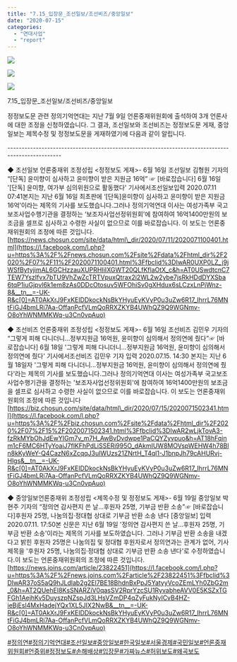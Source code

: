 ```yaml
---
title: "7.15_입장문_조선일보/조선비즈/중앙일보"
date: "2020-07-15"
categories: 
  - "연대사업"
  - "report"
---
```


![](https://r2.womenandwar.net/2020/07/조선일보-정정보도-게재-1024x918.jpg)

![](https://r2.womenandwar.net/2020/07/조선비즈-정정보도-게재-1-1024x916.jpg)

![](https://r2.womenandwar.net/2020/07/중앙일보-제목수정-및-정정보도-게재-1024x918.jpg)

7.15\_입장문\_조선일보/조선비즈/중앙일보

정정보도문 관련 정의기억연대는 지난 7월 9일 언론중재위원회에 출석하여 3개 언론사에 대한 조정을 신청하였습니다. 그 결과, 조선일보와 조선비즈는 정정보도문 게재, 중앙일보는 제목수정 및 정정보도문을 게재하였기에 다음과 같이 알립니다.

\-------------------------------------------------------------------------------------------------

◆ 조선일보 언론중재위 조정성립 <정정보도 게재>- 6월 16일 조선일보 김형원 기자의 “\[단독\] 윤미향이 심사하고 윤미향이 받은 지원금 16억” ☞ \[바로잡습니다\] 6월 16일 '\[단독\] 윤미향, 여가부 심의위원으로 활동했다' 기사에서조선일보입력 2020.07.11 07:41본지는 지난 6월 16일 최초판에 ‘\[단독\]윤미향이 심사하고 윤미향이 받은 지원금 16억’이라는 제목의 기사를 보도했습니다.그러나 정의기억연대 이사는 여성가족부 국고보조사업수행기관을 결정하는 ‘보조자사업선정위원회’에 참여하여 16억1400만원의 보조금을 셀프로 심사하고 수령한 사실이 없으므로 이를 바로잡습니다. 이 보도는 언론중재위원회의 조정에 따른 것입니다. [https://news.chosun.com/site/data/html\_dir/2020/07/11/2020071100401.html](https://l.facebook.com/l.php?u=https%3A%2F%2Fnews.chosun.com%2Fsite%2Fdata%2Fhtml_dir%2F2020%2F07%2F11%2F2020071100401.html%3Ffbclid%3DIwAR0UXP0LZ_j9jWSfBytyjimAL6GCHzzauXUPRHIiIXGWT20QLfKflaOtX_c&h=AT0USwdtcnC7TEW7YszIfvx7bTU9VhZwZcTRTVpuxQtrax2i2WL2w2ybe7jsRkHDdDYXSba6tqP1iuGjpvl6k1em8zAs0DDcOtosuv5WFOhiSv0gXHdux6sLCzxLnPjWnz-8&__tn__=-UK-R&c[0]=AT0AkXrJ9FxKEIDDkockNsBkYHyuEyKVyP0u3uZw6R17_IhrrL76MNtFiGJ4bmLRi7Aa-OffanPcfVLmQoRRXZKYB4UWhQZ9Q9WGNmv-O8oYhWNMMKWq-u3Cn0vpAuo)

◆ 조선비즈 언론중재위 조정성립 <정정보도 게재>- 6월 16일 조선비즈 김민우 기자의 “그렇게 피해 다니더니…정부지원금 16억원, 윤미향이 심의해서 정의연에 줬다”☞ \[바로잡습니다\] 6월 18일 '그렇게 피해 다니더니…정부지원금 16억원, 윤미향이 심의해서 정의연에 줬다' 기사에서조선비즈 김민우 기자 입력 2020.07.15. 14:30 본지는 지난 6월 18일자 '그렇게 피해 다니더니…정부지원금 16억원, 윤미향이 심의해서 정의연에 줬다'라는 제목의 기사를 보도했습니다.그러나 정의기억연대 이사는 여성가족부 국고보조사업수행기관을 결정하는 '보조자사업선정위원회'에 참여하여 16억1400만원의 보조금을 셀프로 심사하고 수령한 사실이 없으므로 이를 바로잡습니다. 이 보도는 언론중재위원회의 조정에 따른 것입니다[https://biz.chosun.com/site/data/html\_dir/2020/07/15/2020071502341.html](https://l.facebook.com/l.php?u=https%3A%2F%2Fbiz.chosun.com%2Fsite%2Fdata%2Fhtml_dir%2F2020%2F07%2F15%2F2020071502341.html%3Ffbclid%3DIwAR2wLjkTovA3-fzRkMYbOhJdEwYIGm7v_m7H_AwBvDvdwpe1PaCQYZyvpuo&h=AT18hFqinm1cF6MC6HTyYoaiJ7flKFhPdLiSSERi995O_dAkmIUW8MOVspWEHW4h78Bln8kKyWeY-Q4CazN6xZcqqJ3ulWUzs21ZNrtH_T4ql1-J1bnpJh79cAHURvj-Hlgs&__tn__=-UK-R&c[0]=AT0AkXrJ9FxKEIDDkockNsBkYHyuEyKVyP0u3uZw6R17_IhrrL76MNtFiGJ4bmLRi7Aa-OffanPcfVLmQoRRXZKYB4UWhQZ9Q9WGNmv-O8oYhWNMMKWq-u3Cn0vpAuo)

◆ 중앙일보언론중재위 조정성립 <제목수정 및 정정보도 게재>- 6월 19일 중앙일보 박현주 기자의 “정의연 감사편지 쓴 날…후원자 25명, 기부금 반환 소송”☞ \[바로잡습니다\]후원자 25명, 나눔의집·정대협 상대로 기부금 반환 소송 낸다 \[중앙일보\] 입력 2020.07.11. 17:50본 신문은 지난 6월 19일 '정의연 감사편지 쓴 날…후원자 25명, 기부금 반환 소송'이라는 제목의 기사를 보도하였습니다. 그러나 기부금 반환 소송을 내겠다고 밝힌 후원자 25명은 나눔의집 및 정대협 후원자로서 정의연과는 관계가 없어, 기사제목을 '후원자 25명, 나눔의집·정대협 상대로 기부금 반환 소송 낸다'로 수정하였습니다.이 보도는 언론중재위원회의 조정에 따른 것입니다. [https://news.joins.com/article/23822451](https://l.facebook.com/l.php?u=https%3A%2F%2Fnews.joins.com%2Farticle%2F23822451%3Ffbclid%3DIwAR37oS5aQ9hJLdlab2g2El7BE18BhdnBxPpJ5YatyyVcoZEmLYh0ZbG2m_0&h=AT2QUehEI8KsSNARZiV0qasSV2RprYzcSU1RyvabheAVV0E5KSZxTGFGh1AejhKv5DuyszpNZspJd3LHsVZmDP4qZyFukNyICvB4HZ-ieBjEsl4MxHadejYQx1XL5JIX2NwB&__tn__=-UK-R&c[0]=AT0AkXrJ9FxKEIDDkockNsBkYHyuEyKVyP0u3uZw6R17_IhrrL76MNtFiGJ4bmLRi7Aa-OffanPcfVLmQoRRXZKYB4UWhQZ9Q9WGNmv-O8oYhWNMMKWq-u3Cn0vpAuo)

[#정의연](https://www.facebook.com/hashtag/%EC%A0%95%EC%9D%98%EC%97%B0?__eep__=6&__cft__[0]=AZUaI9cr_jiMVlRJiKbScyYga8tSNQZab84alsjzs-CdTquN4FghFWXSllzLVD9sGBuYyG6HhpS8I-vYH-O5ABd8vEl3iMSSRnRfU0ZQlRXFIw&__tn__=*NK-R)[#정의기억연대](https://www.facebook.com/hashtag/%EC%A0%95%EC%9D%98%EA%B8%B0%EC%96%B5%EC%97%B0%EB%8C%80?__eep__=6&__cft__[0]=AZUaI9cr_jiMVlRJiKbScyYga8tSNQZab84alsjzs-CdTquN4FghFWXSllzLVD9sGBuYyG6HhpS8I-vYH-O5ABd8vEl3iMSSRnRfU0ZQlRXFIw&__tn__=*NK-R)[#조선일보](https://www.facebook.com/hashtag/%EC%A1%B0%EC%84%A0%EC%9D%BC%EB%B3%B4?__eep__=6&__cft__[0]=AZUaI9cr_jiMVlRJiKbScyYga8tSNQZab84alsjzs-CdTquN4FghFWXSllzLVD9sGBuYyG6HhpS8I-vYH-O5ABd8vEl3iMSSRnRfU0ZQlRXFIw&__tn__=*NK-R)[#중앙일보](https://www.facebook.com/hashtag/%EC%A4%91%EC%95%99%EC%9D%BC%EB%B3%B4?__eep__=6&__cft__[0]=AZUaI9cr_jiMVlRJiKbScyYga8tSNQZab84alsjzs-CdTquN4FghFWXSllzLVD9sGBuYyG6HhpS8I-vYH-O5ABd8vEl3iMSSRnRfU0ZQlRXFIw&__tn__=*NK-R)[#한국일보](https://www.facebook.com/hashtag/%ED%95%9C%EA%B5%AD%EC%9D%BC%EB%B3%B4?__eep__=6&__cft__[0]=AZUaI9cr_jiMVlRJiKbScyYga8tSNQZab84alsjzs-CdTquN4FghFWXSllzLVD9sGBuYyG6HhpS8I-vYH-O5ABd8vEl3iMSSRnRfU0ZQlRXFIw&__tn__=*NK-R)[#서울경제](https://www.facebook.com/hashtag/%EC%84%9C%EC%9A%B8%EA%B2%BD%EC%A0%9C?__eep__=6&__cft__[0]=AZUaI9cr_jiMVlRJiKbScyYga8tSNQZab84alsjzs-CdTquN4FghFWXSllzLVD9sGBuYyG6HhpS8I-vYH-O5ABd8vEl3iMSSRnRfU0ZQlRXFIw&__tn__=*NK-R)[#국민일보](https://www.facebook.com/hashtag/%EA%B5%AD%EB%AF%BC%EC%9D%BC%EB%B3%B4?__eep__=6&__cft__[0]=AZUaI9cr_jiMVlRJiKbScyYga8tSNQZab84alsjzs-CdTquN4FghFWXSllzLVD9sGBuYyG6HhpS8I-vYH-O5ABd8vEl3iMSSRnRfU0ZQlRXFIw&__tn__=*NK-R)[#언론중재위원회](https://www.facebook.com/hashtag/%EC%96%B8%EB%A1%A0%EC%A4%91%EC%9E%AC%EC%9C%84%EC%9B%90%ED%9A%8C?__eep__=6&__cft__[0]=AZUaI9cr_jiMVlRJiKbScyYga8tSNQZab84alsjzs-CdTquN4FghFWXSllzLVD9sGBuYyG6HhpS8I-vYH-O5ABd8vEl3iMSSRnRfU0ZQlRXFIw&__tn__=*NK-R)[#언중위](https://www.facebook.com/hashtag/%EC%96%B8%EC%A4%91%EC%9C%84?__eep__=6&__cft__[0]=AZUaI9cr_jiMVlRJiKbScyYga8tSNQZab84alsjzs-CdTquN4FghFWXSllzLVD9sGBuYyG6HhpS8I-vYH-O5ABd8vEl3iMSSRnRfU0ZQlRXFIw&__tn__=*NK-R)[#정정보도](https://www.facebook.com/hashtag/%EC%A0%95%EC%A0%95%EB%B3%B4%EB%8F%84?__eep__=6&__cft__[0]=AZUaI9cr_jiMVlRJiKbScyYga8tSNQZab84alsjzs-CdTquN4FghFWXSllzLVD9sGBuYyG6HhpS8I-vYH-O5ABd8vEl3iMSSRnRfU0ZQlRXFIw&__tn__=*NK-R)[#손해배상](https://www.facebook.com/hashtag/%EC%86%90%ED%95%B4%EB%B0%B0%EC%83%81?__eep__=6&__cft__[0]=AZUaI9cr_jiMVlRJiKbScyYga8tSNQZab84alsjzs-CdTquN4FghFWXSllzLVD9sGBuYyG6HhpS8I-vYH-O5ABd8vEl3iMSSRnRfU0ZQlRXFIw&__tn__=*NK-R)[#입장문](https://www.facebook.com/hashtag/%EC%9E%85%EC%9E%A5%EB%AC%B8?__eep__=6&__cft__[0]=AZUaI9cr_jiMVlRJiKbScyYga8tSNQZab84alsjzs-CdTquN4FghFWXSllzLVD9sGBuYyG6HhpS8I-vYH-O5ABd8vEl3iMSSRnRfU0ZQlRXFIw&__tn__=*NK-R)[#가짜뉴스](https://www.facebook.com/hashtag/%EA%B0%80%EC%A7%9C%EB%89%B4%EC%8A%A4?__eep__=6&__cft__[0]=AZUaI9cr_jiMVlRJiKbScyYga8tSNQZab84alsjzs-CdTquN4FghFWXSllzLVD9sGBuYyG6HhpS8I-vYH-O5ABd8vEl3iMSSRnRfU0ZQlRXFIw&__tn__=*NK-R)[#허위보도](https://www.facebook.com/hashtag/%ED%97%88%EC%9C%84%EB%B3%B4%EB%8F%84?__eep__=6&__cft__[0]=AZUaI9cr_jiMVlRJiKbScyYga8tSNQZab84alsjzs-CdTquN4FghFWXSllzLVD9sGBuYyG6HhpS8I-vYH-O5ABd8vEl3iMSSRnRfU0ZQlRXFIw&__tn__=*NK-R)[#왜곡보도](https://www.facebook.com/hashtag/%EC%99%9C%EA%B3%A1%EB%B3%B4%EB%8F%84?__eep__=6&__cft__[0]=AZUaI9cr_jiMVlRJiKbScyYga8tSNQZab84alsjzs-CdTquN4FghFWXSllzLVD9sGBuYyG6HhpS8I-vYH-O5ABd8vEl3iMSSRnRfU0ZQlRXFIw&__tn__=*NK-R)
